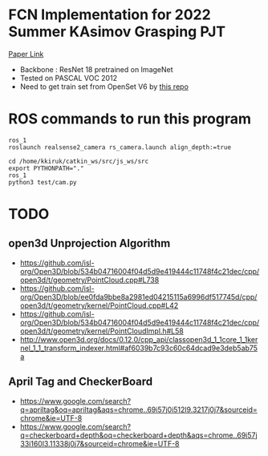 # FCN Implementation for 2022 Summer KAsimov Grasping PJT

[Paper Link](https://arxiv.org/abs/1411.4038)

- Backbone : ResNet 18 pretrained on ImageNet
- Tested on PASCAL VOC 2012
- Need to get train set from OpenSet V6 by [this repo](https://github.com/engineerJPark/OpenImageSet2VOC)

# ROS commands to run this program

```
ros_1
roslaunch realsense2_camera rs_camera.launch align_depth:=true
```

```
cd /home/kkiruk/catkin_ws/src/js_ws/src
export PYTHONPATH="."
ros_1
python3 test/cam.py
```

# TODO

## open3d Unprojection Algorithm
- https://github.com/isl-org/Open3D/blob/534b04716004f04d5d9e419444c11748f4c21dec/cpp/open3d/t/geometry/PointCloud.cpp#L738
- https://github.com/isl-org/Open3D/blob/ee0fda9bbe8a2981ed04215115a6996df517745d/cpp/open3d/t/geometry/kernel/PointCloud.cpp#L42
- https://github.com/isl-org/Open3D/blob/534b04716004f04d5d9e419444c11748f4c21dec/cpp/open3d/t/geometry/kernel/PointCloudImpl.h#L58
- http://www.open3d.org/docs/0.12.0/cpp_api/classopen3d_1_1core_1_1kernel_1_1_transform_indexer.html#af6039b7c93c60c64dcad9e3deb5ab75a

## April Tag and CheckerBoard
- https://www.google.com/search?q=apriltag&oq=apriltag&aqs=chrome..69i57j0i512l9.3217j0j7&sourceid=chrome&ie=UTF-8
- https://www.google.com/search?q=checkerboard+depth&oq=checkerboard+depth&aqs=chrome..69i57j33i160l3.11338j0j7&sourceid=chrome&ie=UTF-8

